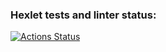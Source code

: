### Hexlet tests and linter status:
[![Actions Status](https://github.com/opifexM/frontend-project-12/actions/workflows/hexlet-check.yml/badge.svg)](https://github.com/opifexM/frontend-project-12/actions)